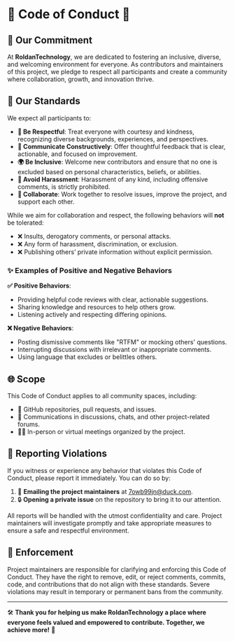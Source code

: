 # 🚀 Code of Conduct 🌟

## 🤝 Our Commitment

At **RoldanTechnology**, we are dedicated to fostering an inclusive, diverse, and welcoming environment for everyone. As contributors and maintainers of this project, we pledge to respect all participants and create a community where collaboration, growth, and innovation thrive.

## 🌱 Our Standards

We expect all participants to:
- **🤝 Be Respectful**: Treat everyone with courtesy and kindness, recognizing diverse backgrounds, experiences, and perspectives.
- **💬 Communicate Constructively**: Offer thoughtful feedback that is clear, actionable, and focused on improvement.
- **🌍 Be Inclusive**: Welcome new contributors and ensure that no one is excluded based on personal characteristics, beliefs, or abilities.
- **🚫 Avoid Harassment**: Harassment of any kind, including offensive comments, is strictly prohibited.
- **👥 Collaborate**: Work together to resolve issues, improve the project, and support each other.

While we aim for collaboration and respect, the following behaviors will **not** be tolerated:
- ❌ Insults, derogatory comments, or personal attacks.
- ❌ Any form of harassment, discrimination, or exclusion.
- ❌ Publishing others’ private information without explicit permission.

### ✨ Examples of Positive and Negative Behaviors

**✅ Positive Behaviors**:
- Providing helpful code reviews with clear, actionable suggestions.
- Sharing knowledge and resources to help others grow.
- Listening actively and respecting differing opinions.

**❌ Negative Behaviors**:
- Posting dismissive comments like "RTFM" or mocking others' questions.
- Interrupting discussions with irrelevant or inappropriate comments.
- Using language that excludes or belittles others.

## 🌐 Scope

This Code of Conduct applies to all community spaces, including:
- 📂 GitHub repositories, pull requests, and issues.
- 💬 Communications in discussions, chats, and other project-related forums.
- 🧑‍💻 In-person or virtual meetings organized by the project.

## 🚨 Reporting Violations

If you witness or experience any behavior that violates this Code of Conduct, please report it immediately. You can do so by:
1. 📧 **Emailing the project maintainers** at [7owb99jn@duck.com](mailto:7owb99jn@duck.com).
2. 🔒 **Opening a private issue** on the repository to bring it to our attention.

All reports will be handled with the utmost confidentiality and care. Project maintainers will investigate promptly and take appropriate measures to ensure a safe and respectful environment.

## 🔨 Enforcement

Project maintainers are responsible for clarifying and enforcing this Code of Conduct. They have the right to remove, edit, or reject comments, commits, code, and contributions that do not align with these standards. Severe violations may result in temporary or permanent bans from the community.

---

🛠️ **Thank you for helping us make RoldanTechnology a place where everyone feels valued and empowered to contribute. Together, we achieve more!** 🚀